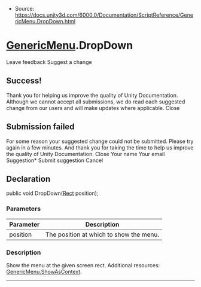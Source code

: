 * Source: https://docs.unity3d.com/6000.0/Documentation/ScriptReference/GenericMenu.DropDown.html

#  [GenericMenu](https://docs.unity3d.com/6000.0/Documentation/ScriptReference/GenericMenu.html).DropDown
Leave feedback
Suggest a change
## Success!
Thank you for helping us improve the quality of Unity Documentation. Although we cannot accept all submissions, we do read each suggested change from our users and will make updates where applicable.
Close
## Submission failed
For some reason your suggested change could not be submitted. Please <a>try again</a> in a few minutes. And thank you for taking the time to help us improve the quality of Unity Documentation.
Close
Your name Your email Suggestion* Submit suggestion
Cancel
## Declaration
public void DropDown([Rect](https://docs.unity3d.com/6000.0/Documentation/ScriptReference/Rect.html) position); 
### Parameters
Parameter | Description  
---|---  
position | The position at which to show the menu.  
### Description
Show the menu at the given screen rect.
Additional resources: [GenericMenu.ShowAsContext](https://docs.unity3d.com/6000.0/Documentation/ScriptReference/GenericMenu.ShowAsContext.html).
* * *
